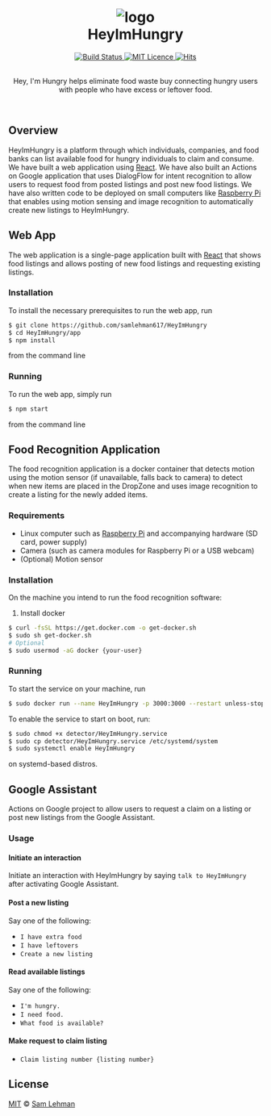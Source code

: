 <h1 align="center">
  <img alt="logo" src="https://github.com/samlehman617/HeyImHungry/raw/master/logo.png" />
  <br />
  HeyImHungry
</h1>


<div align="center">
  <a href="https://travis-ci.com/samlehman617/HeyImHungry">
    <img alt="Build Status" src="https://travis-ci.com/samlehman617/HeyImHungry.svg?branch=master" />
  </a>
  <a href="https://opensource.org/licenses/mit-license.php">
    <img alt="MIT Licence" src="https://badges.frapsoft.com/os/mit/mit.svg?v=103" />
  </a>
  <a href="https://samlehman.me/HeyImHungry">
    <img alt="Hits" src="http://hits.dwyl.io/samlehman617/samlehman617/HeyImHungry.svg" />
  </a>
</div>

<br />

<p align="center">
  Hey, I'm Hungry helps eliminate food waste buy connecting hungry users with people who have excess or leftover food.
</p>

<br />

## Overview

HeyImHungry is a platform through which individuals, companies, and food banks can list available food for hungry individuals to claim and consume. We have built a web application using [React](https://reactjs.org). We have also built an Actions on Google application that uses DialogFlow for intent recognition to allow users to request food from posted listings and post new food listings. We have also written code to be deployed on small computers like [Raspberry Pi](https://raspberrypi.org) that enables using motion sensing and image recognition to automatically create new listings to HeyImHungry.

## Web App

The web application is a single-page application built with [React](https://reactjs.org) that shows food listings and allows posting of new food listings and requesting existing listings.

### Installation

To install the necessary prerequisites to run the web app, run
```bash
$ git clone https://github.com/samlehman617/HeyImHungry
$ cd HeyImHungry/app
$ npm install
```
from the command line

### Running

To run the web app, simply run
```bash
$ npm start
```
from the command line


## Food Recognition Application

The food recognition application is a docker container that detects motion using the motion sensor (if unavailable, falls back to camera) to detect when new items are placed in the DropZone and uses image recognition to create a listing for the newly added items.

### Requirements

* Linux computer such as [Raspberry Pi](https://raspberrypi.org) and accompanying hardware (SD card, power supply)
* Camera (such as camera modules for Raspberry Pi or a USB webcam)
* (Optional) Motion sensor

### Installation

On the machine you intend to run the food recognition software:
1. Install docker
```bash
$ curl -fsSL https://get.docker.com -o get-docker.sh
$ sudo sh get-docker.sh
# Optional
$ sudo usermod -aG docker {your-user}
```

### Running

To start the service on your machine, run
```bash
$ sudo docker run --name HeyImHungry -p 3000:3000 --restart unless-stopped samlehman617/HeyImHungry
```

To enable the service to start on boot, run:
```bash
$ sudo chmod +x detector/HeyImHungry.service
$ sudo cp detector/HeyImHungry.service /etc/systemd/system
$ sudo systemctl enable HeyImHungry
```
on systemd-based distros.


## Google Assistant

Actions on Google project to allow users to request a claim on a listing or post new listings from the Google Assistant. 

### Usage

#### Initiate an interaction
Initiate an interaction with HeyImHungry by saying `talk to HeyImHungry` after activating Google Assistant.

#### Post a new listing
Say one of the following:
* `I have extra food`
* `I have leftovers`
* `Create a new listing`

#### Read available listings
Say one of the following:
* `I'm hungry.`
* `I need food.`
* `What food is available?`

#### Make request to claim listing

* `Claim listing number {listing number}`


## License

[MIT](https://github.com/samlehman617/web-resume/blob/master/LICENSE) © [Sam Lehman](https://samlehman.me)
